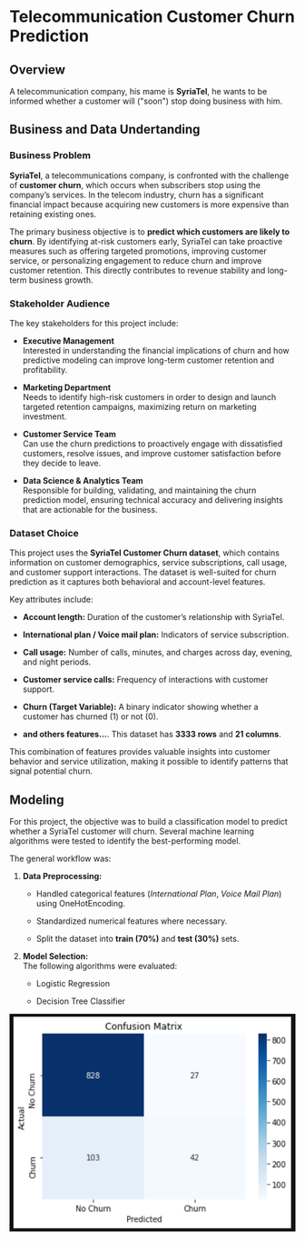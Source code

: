 # Telecommunication Customer Churn Prediction

## **Overview**
A telecommunication company, his mame is **SyriaTel**, he wants to be informed whether a customer will ("soon") stop doing business with him.

## **Business and Data Undertanding**

### **Business Problem**
**SyriaTel**, a telecommunications company, is confronted with the challenge of **customer churn**, which occurs when subscribers stop using the company’s services. In the telecom industry, churn has a significant financial impact because acquiring new customers is more expensive than retaining existing ones.

The primary business objective is to **predict which customers are likely to churn**. By identifying at-risk customers early, SyriaTel can take proactive measures such as offering targeted promotions, improving customer service, or personalizing engagement to reduce churn and improve customer retention. This directly contributes to revenue stability and long-term business growth.

### **Stakeholder Audience**

The key stakeholders for this project include:

-   **Executive Management**  
    Interested in understanding the financial implications of churn and how predictive modeling can improve long-term customer retention and profitability.
    
-   **Marketing Department**  
    Needs to identify high-risk customers in order to design and launch targeted retention campaigns, maximizing return on marketing investment.
    
-   **Customer Service Team**  
    Can use the churn predictions to proactively engage with dissatisfied customers, resolve issues, and improve customer satisfaction before they decide to leave.
    
-   **Data Science & Analytics Team**  
    Responsible for building, validating, and maintaining the churn prediction model, ensuring technical accuracy and delivering insights that are actionable for the business.

### **Dataset Choice**

This project uses the **SyriaTel Customer Churn dataset**, which contains information on customer demographics, service subscriptions, call usage, and customer support interactions. The dataset is well-suited for churn prediction as it captures both behavioral and account-level features.

Key attributes include:

-   **Account length:** Duration of the customer’s relationship with SyriaTel.
    
-   **International plan / Voice mail plan:** Indicators of service subscription.
    
-   **Call usage:** Number of calls, minutes, and charges across day, evening, and night periods.
    
-   **Customer service calls:** Frequency of interactions with customer support.
    
-   **Churn (Target Variable):** A binary indicator showing whether a customer has churned (1) or not (0).

-   **and others features...**. This dataset has **3333 rows** and **21 columns**.
    

This combination of features provides valuable insights into customer behavior and service utilization, making it possible to identify patterns that signal potential churn.

## **Modeling**
For this project, the objective was to build a classification model to predict whether a SyriaTel customer will churn. Several machine learning algorithms were tested to identify the best-performing model.

The general workflow was:

1.  **Data Preprocessing:**
    
    -   Handled categorical features (_International Plan_, _Voice Mail Plan_) using OneHotEncoding.
        
    -   Standardized numerical features where necessary.
        
    -   Split the dataset into **train (70%)** and **test (30%)** sets.
        
2.  **Model Selection:**  
    The following algorithms were evaluated:
    
    -   Logistic Regression
        
    -   Decision Tree Classifier

![enter image description here](images/cmlog.png)